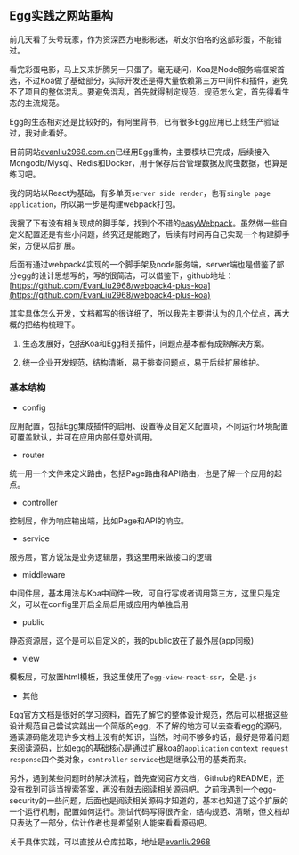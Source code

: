 ## Egg实践之网站重构

前几天看了头号玩家，作为资深西方电影影迷，斯皮尔伯格的这部彩蛋，不能错过。

看完彩蛋电影，马上又来折腾另一只蛋了。毫无疑问，Koa是Node服务端框架首选，不过Koa做了基础部分，实际开发还是得大量依赖第三方中间件和插件，避免不了项目的整体混乱。要避免混乱，首先就得制定规范，规范怎么定，首先得看生态的主流规范。

Egg的生态相对还是比较好的，有阿里背书，已有很多Egg应用已上线生产验证过，我对此看好。

目前网站[evanliu2968.com.cn](http://evanliu2968.com.cn)已经用Egg重构，主要模块已完成，后续接入Mongodb/Mysql、Redis和Docker，用于保存后台管理数据及爬虫数据，也算是练习吧。

我的网站以React为基础，有多单页`server side render`，也有`single page application`，所以第一步是构建webpack打包。

我搜了下有没有相关现成的脚手架，找到个不错的[easyWebpack](http://hubcarl.github.io/easywebpack/webpack/)。虽然做一些自定义配置还是有些小问题，终究还是能跑了，后续有时间再自己实现一个构建脚手架，方便以后扩展。

后面有通过webpack4实现的一个脚手架及node服务端，server端也是借鉴了部分egg的设计思想写的，写的很简洁，可以借鉴下，github地址：[https://github.com/EvanLiu2968/webpack4-plus-koa](https://github.com/EvanLiu2968/webpack4-plus-koa)

其实具体怎么开发，文档都写的很详细了，所以我先主要讲认为的几个优点，再大概的把结构梳理下。

1. 生态发展好，包括Koa和Egg相关插件，问题点基本都有成熟解决方案。

2. 统一企业开发规范，结构清晰，易于排查问题点，易于后续扩展维护。

### 基本结构

- config

应用配置，包括Egg集成插件的启用、设置等及自定义配置项，不同运行环境配置可覆盖默认，并可在应用内部任意处调用。

- router

统一用一个文件来定义路由，包括Page路由和API路由，也是了解一个应用的起点。

- controller

控制层，作为响应输出端，比如Page和API的响应。

- service

服务层，官方说法是业务逻辑层，我这里用来做接口的逻辑

- middleware

中间件层，基本用法与Koa中间件一致，可自行写或者调用第三方，这里只是定义，可以在config里开启全局启用或应用内单独启用

- public

静态资源层，这个是可以自定义的，我的public放在了最外层(app同级)

- view

模板层，可放置html模板，我这里使用了`egg-view-react-ssr`，全是`.js`

- 其他

Egg官方文档是很好的学习资料，首先了解它的整体设计规范，然后可以根据这些设计规范自己尝试实践出一个简版的egg，不了解的地方可以去查看egg的源码，通读源码能发现许多文档上没有的知识，当然，时间不够多的话，最好是带着问题来阅读源码，比如egg的基础核心是通过扩展koa的`application` `context` `request` `response`四个类对象，`controller` `service`也是继承公用的基类而来。

另外，遇到某些问题时的解决流程，首先查阅官方文档，Github的README，还没有找到可适当搜索答案，再没有就去阅读相关源码吧。之前我遇到一个egg-security的一些问题，后面也是阅读相关源码才知道的，基本也知道了这个扩展的一个运行机制，配置如何运行。测试代码写得很齐全，结构规范、清晰，但文档却只表达了一部分，估计作者也是希望别人能来看看源码吧。

关于具体实践，可以直接从仓库拉取，地址是[evanliu2968](https://github.com/EvanLiu2968/evanliu2968)